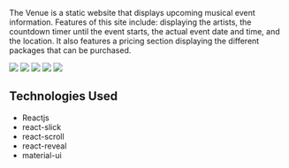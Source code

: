 The Venue is a static website that displays upcoming musical event information. Features of this site include: displaying the artists, the countdown timer until the event starts, the actual event date and time, and the location. It also features a pricing section displaying the different packages that can be purchased.


![](https://ws2.sinaimg.cn/large/006tKfTcly1g1awhw3f3wj31py0u0u0y.jpg)
![](https://ws2.sinaimg.cn/large/006tKfTcly1g1awjt53djj31q90u079c.jpg)
![](https://ws1.sinaimg.cn/large/006tKfTcly1g1awjs5p4sj30yh0kxju2.jpg)
![](https://ws1.sinaimg.cn/large/006tKfTcly1g1awjr9gv2j30yf0j7abm.jpg)
![](https://ws3.sinaimg.cn/large/006tKfTcly1g1awjqmcabj30yc0oetiq.jpg)

<h2>Technologies Used</h2>
<ul>
  <li>Reactjs</li>
  <li>react-slick</li>
  <li>react-scroll</li>
  <li>react-reveal</li>
  <li>material-ui</li>
</ul>
